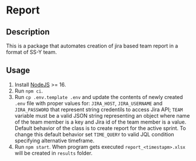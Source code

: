 # Report
## Description
This is a package that automates creation of jira based team report in a format of SS-Y team.
## Usage
1. Install [NodeJS](https://nodejs.org/en/download/) >= 16.
2. Run `npm ci`.
3. Run `cp .env.template .env` and update the contents of newly created `.env` file with proper values for: `JIRA_HOST`, `JIRA_USERNAME` and `JIRA_PASSWORD` that represent string credentils to access Jira API; `TEAM` variable must be a valid JSON string representing an object where name of the team member is a key and Jira id of the team member is a value. Default behavior of the class is to create report for the active sprint. To change this default behavior set `TIME_QUERY` to valid JQL condition specifying alternative timeframe.
4. Run `npm start`. When program gets executed `report_<timestapm>.xlsx` will be created in `results` folder.

